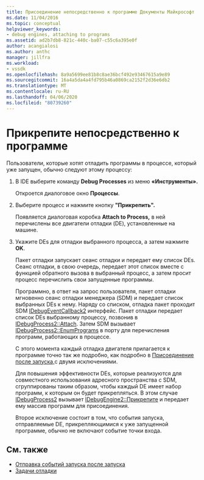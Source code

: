 ```yaml
---
title: Присоединение непосредственно к программе Документы Майкрософт
ms.date: 11/04/2016
ms.topic: conceptual
helpviewer_keywords:
- debug engines, attaching to programs
ms.assetid: ad2b7db8-821c-440c-ba07-c55c6a395e0f
author: acangialosi
ms.author: anthc
manager: jillfra
ms.workload:
- vssdk
ms.openlocfilehash: 8a9a5699ee81b8c8ae36bcf492e93467615a9e89
ms.sourcegitcommit: 16a4a5da4a4fd795b46a0869ca2152f2d36e6db2
ms.translationtype: MT
ms.contentlocale: ru-RU
ms.lasthandoff: 04/06/2020
ms.locfileid: "80739260"
---
```

# <a name="attach-directly-to-a-program"></a>Прикрепите непосредственно к программе
Пользователи, которые хотят отладить программы в процессе, который уже запущен, обычно следуют этому процессу:

1. В IDE выберите команду **Debug Processes** из меню **«Инструменты».**

    Откроется диалоговое окно **Процессы**.

2. Выберите процесс и нажмите кнопку **"Прикрепить".**

    Появляется диалоговая коробка **Attach to Process,** в ней перечислены все двигатели отладки (DE), установленные на машине.

3. Укажите DEs для отладки выбранного процесса, а затем нажмите **OK**.

   Пакет отладки запускает сеанс отладки и передает ему список DEs. Сеанс отладки, в свою очередь, передает этот список вместе с функцией обратного вызова в выбранный процесс, а затем просит процесс перечислить свои запущенные программы.

   Программно, в ответ на запрос пользователя, пакет отладки мгновенно сеанс отладки менеджера (SDM) и передает список выбранных DEs к нему. Наряду со списком, отладка пакет проходит SDM [IDebugEventCallback2](../../extensibility/debugger/reference/idebugeventcallback2.md) интерфейс. Пакет отладки передает список DEs выбранному процессу, позвонив в [IDebugProcess2::Attach](../../extensibility/debugger/reference/idebugprocess2-attach.md). Затем SDM вызывает [IDebugProcess2::EnumPrograms](../../extensibility/debugger/reference/idebugprocess2-enumprograms.md) в порту для перечисления программ, работающих в процессе.

   С этого момента каждый отладка двигателя прилагается к программе точно так же подробно, как подробно в [Присоединение после запуска,](../../extensibility/debugger/attaching-after-a-launch.md)с двумя исключениями.

   Для повышения эффективности DEs, которые реализуются для совместного использования адресного пространства с SDM, сгруппированы таким образом, чтобы каждый DE имеет набор программ, к которым он будет прикрепляться. В этом случае [IDebugProcess2](../../extensibility/debugger/reference/idebugprocess2.md) вызывает [IDebugEngine2::Прикрепите](../../extensibility/debugger/reference/idebugengine2-attach.md) и передает ему массив программ для присоединения.

   Второе исключение состоит в том, что события запуска, отправляемые DE, прикрепляющимися к уже запущенной программе, обычно не включают событие точки входа.

## <a name="see-also"></a>См. также
- [Отправка событий запуска после запуска](../../extensibility/debugger/sending-startup-events-after-a-launch.md)
- [Задачи отладки](../../extensibility/debugger/debugging-tasks.md)
